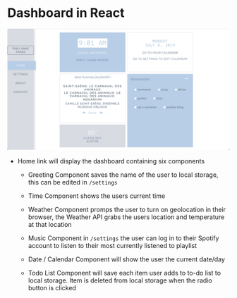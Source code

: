 # Dashboard in React

![image of dashboard](app.png "Dashboard Image")

* Home link will display the dashboard containing six components
        
    * Greeting Component saves the name of the user to local storage, this can be edited in `/settings`

    * Time Component shows the users current time

    * Weather Component promps the user to turn on geolocation in their browser, the Weather API grabs the users location and temperature at that location

    * Music Component in `/settings` the user can log in to their Spotify account to listen to their most currently listened to playlist

    * Date / Calendar Component will show the user the current date/day

    * Todo List Component will save each item user adds to to-do list to local storage. Item is deleted from local storage when the radio button is clicked